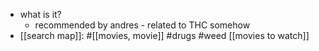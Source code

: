   * what is it?
    * recommended by andres - related to THC somehow
  * [[search map]]: #[[movies, movie]] #drugs #weed [[movies to watch]]